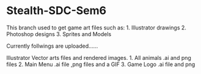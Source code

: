 # Stealth-SDC-Sem6
This branch used to get game art files such as:
    1. Illustrator drawings
    2. Photoshop designs
    3. Sprites and Models 


Currently follwings are uploaded......

Illustrator Vector arts files and rendered images.
    1. All animals .ai and png files
    2. Main Menu .ai file ,png files and a GIF
    3. Game Logo .ai file and png

